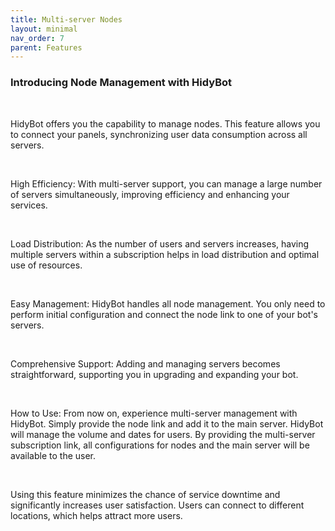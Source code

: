 ```yaml
---
title: Multi-server Nodes
layout: minimal
nav_order: 7
parent: Features
---
```


<head>
    <meta charset="utf-8">
    <link rel="stylesheet" href="https://b3h1z.github.io/HidyBot-Docs/assets/css/en-style.css">
    <link rel="icon" href="https://b3h1z.github.io/HidyBot-Docs/favicon.ico" type="image/x-icon">
</head>
<div>
<h3>Introducing Node Management with HidyBot</h3>
<br>
<p>HidyBot offers you the capability to manage nodes. This feature allows you to connect your panels, synchronizing user data consumption across all servers.</p>
<br>
<p>High Efficiency: With multi-server support, you can manage a large number of servers simultaneously, improving efficiency and enhancing your services.</p>
<br>
<p>Load Distribution: As the number of users and servers increases, having multiple servers within a subscription helps in load distribution and optimal use of resources.</p>
<br>
<p>Easy Management: HidyBot handles all node management. You only need to perform initial configuration and connect the node link to one of your bot's servers.</p>
<br>
<p>Comprehensive Support: Adding and managing servers becomes straightforward, supporting you in upgrading and expanding your bot.</p>
<br>
<p>How to Use: From now on, experience multi-server management with HidyBot. Simply provide the node link and add it to the main server. HidyBot will manage the volume and dates for users. By providing the multi-server subscription link, all configurations for nodes and the main server will be available to the user.</p>
<br>
<p>Using this feature minimizes the chance of service downtime and significantly increases user satisfaction. Users can connect to different locations, which helps attract more users.</p>
</div>